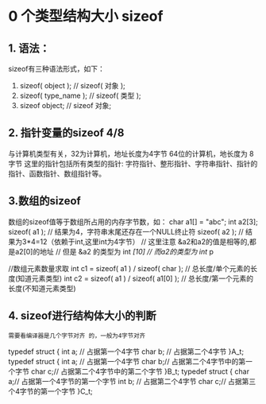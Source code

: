 # 0 个类型结构大小 sizeof
## 1. 语法：

sizeof有三种语法形式，如下：
1) sizeof( object );    // sizeof( 对象 );
2) sizeof( type_name ); // sizeof( 类型 );
3) sizeof object;       // sizeof 对象; 

## 2. 指针变量的sizeof 4/8

 与计算机类型有关，32为计算机，地址长度为4字节
 64位的计算机，地长度为 8字节
 这里的指针包括所有类型的指针:
    字符指针、整形指针、字符串指针、指针的指针、函数指针、数组指针等。

## 3.数组的sizeof

数组的sizeof值等于数组所占用的内存字节数，如：
char a1[] = "abc";
int a2[3];
sizeof( a1 ); // 结果为4，字符串末尾还存在一个NULL终止符
sizeof( a2 ); // 结果为3*4=12（依赖于int,这里int为4字节） 
// 这里注意 &a2和a2的值是相等的,都是a2[0]的地址
// 但是 &a2 的类型为 int *[10]
// 而a2的类型为 int* p

//数组元素数量求取
int c1 = sizeof( a1 ) / sizeof( char ); // 总长度/单个元素的长度(知道元素类型)
int c2 = sizeof( a1 ) / sizeof( a1[0] ); // 总长度/第一个元素的长度(不知道元素类型)

## 4. sizeof进行结构体大小的判断

    需要看编译器是几个字节对齐 的，一般为4字节对齐
typedef struct
{
    int a;  // 占据第一个4字节
    char b; // 占据第二个4字节
}A_t;
typedef struct
{
    int a; // 占据第一个4字节
    char b;// 占据第二个4字节中的第一个字节
    char c;// 占据第二个4字节中的第二个字节
}B_t;
typedef struct
{
    char a;// 占据第一个4字节的第一个字节
    int b; // 占据第二个4字节
    char c;// 占据第三个4字节的第一个字节
}C_t;
